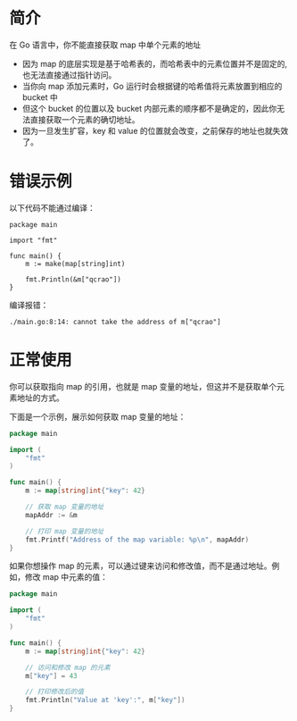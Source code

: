 # 简介

在 Go 语言中，你不能直接获取 map 中单个元素的地址

- 因为 map 的底层实现是基于哈希表的，而哈希表中的元素位置并不是固定的, 也无法直接通过指针访问。
- 当你向 map 添加元素时，Go 运行时会根据键的哈希值将元素放置到相应的 bucket 中
- 但这个 bucket 的位置以及 bucket 内部元素的顺序都不是确定的，因此你无法直接获取一个元素的确切地址。
- 因为一旦发生扩容，key 和 value 的位置就会改变，之前保存的地址也就失效了。



# 错误示例

以下代码不能通过编译：

```golang
package main

import "fmt"

func main() {
    m := make(map[string]int)

    fmt.Println(&m["qcrao"])
}
```

编译报错：

```shell
./main.go:8:14: cannot take the address of m["qcrao"]
```



# 正常使用

你可以获取指向 map 的引用，也就是 map 变量的地址，但这并不是获取单个元素地址的方式。

下面是一个示例，展示如何获取 map 变量的地址：

```go
package main

import (
	"fmt"
)

func main() {
	m := map[string]int{"key": 42}

	// 获取 map 变量的地址
	mapAddr := &m

	// 打印 map 变量的地址
	fmt.Printf("Address of the map variable: %p\n", mapAddr)
}
```

如果你想操作 map 的元素，可以通过键来访问和修改值，而不是通过地址。例如，修改 map 中元素的值：

```go
package main

import (
	"fmt"
)

func main() {
	m := map[string]int{"key": 42}

	// 访问和修改 map 的元素
	m["key"] = 43

	// 打印修改后的值
	fmt.Println("Value at 'key':", m["key"])
}
```

